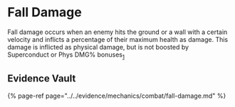 # Fall Damage

Fall damage occurs when an enemy hits the ground or a wall with a certain velocity and inflicts a percentage of their
maximum health as damage. This damage is inflicted as physical damage, but is not boosted by Superconduct or Phys DMG% bonuses<sub>[1](../../evidence/mechanics/combat/fall-damage.md#sc-and-phys-bonus-dont-affect-fall-damage)</sub>

## Evidence Vault

{% page-ref page="../../evidence/mechanics/combat/fall-damage.md" %}